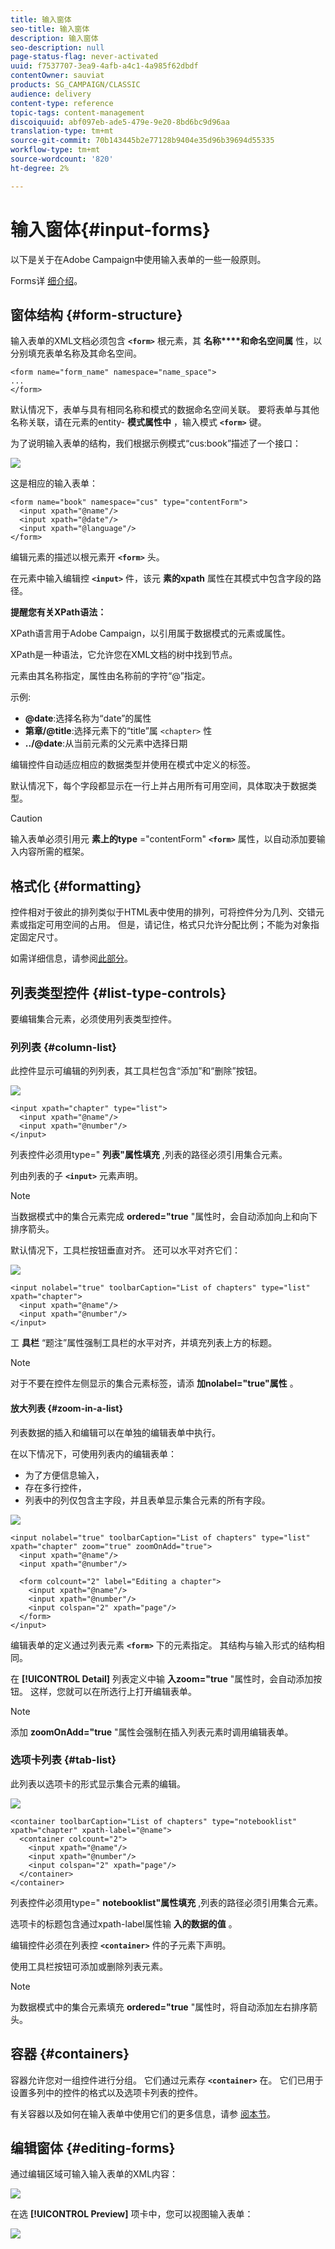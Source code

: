 ```yaml
---
title: 输入窗体
seo-title: 输入窗体
description: 输入窗体
seo-description: null
page-status-flag: never-activated
uuid: f7537707-3ea9-4afb-a4c1-4a985f62dbdf
contentOwner: sauviat
products: SG_CAMPAIGN/CLASSIC
audience: delivery
content-type: reference
topic-tags: content-management
discoiquuid: abf097eb-ade5-479e-9e20-8bd6bc9d96aa
translation-type: tm+mt
source-git-commit: 70b143445b2e77128b9404e35d96b39694d55335
workflow-type: tm+mt
source-wordcount: '820'
ht-degree: 2%

---
```



# 输入窗体{#input-forms}

以下是关于在Adobe Campaign中使用输入表单的一些一般原则。

Forms详 [细介绍](../../configuration/using/identifying-a-form.md)。

## 窗体结构 {#form-structure}

输入表单的XML文档必须包含 **`<form>`** 根元素，其 **名称****和命名空间属** 性，以分别填充表单名称及其命名空间。

```
<form name="form_name" namespace="name_space">
...
</form>
```

默认情况下，表单与具有相同名称和模式的数据命名空间关联。 要将表单与其他名称关联，请在元素的entity- **模式属性中** ，输入模式 **`<form>`** 键。

为了说明输入表单的结构，我们根据示例模式“cus:book”描述了一个接口：

![](assets/d_ncs_content_form1.png)

这是相应的输入表单：

```
<form name="book" namespace="cus" type="contentForm">
  <input xpath="@name"/>
  <input xpath="@date"/>
  <input xpath="@language"/>
</form>
```

编辑元素的描述以根元素开 **`<form>`** 头。

在元素中输入编辑控 **`<input>`** 件，该元 **素的xpath** 属性在其模式中包含字段的路径。

**提醒您有关XPath语法：**

XPath语言用于Adobe Campaign，以引用属于数据模式的元素或属性。

XPath是一种语法，它允许您在XML文档的树中找到节点。

元素由其名称指定，属性由名称前的字符“@”指定。

示例:

* **@date**:选择名称为“date”的属性
* **第章/@title**:选择元素下的“title”属 `<chapter>` 性
* **../@date**:从当前元素的父元素中选择日期

编辑控件自动适应相应的数据类型并使用在模式中定义的标签。

默认情况下，每个字段都显示在一行上并占用所有可用空间，具体取决于数据类型。

>[!CAUTION]
>
>输入表单必须引用元 **素上的type** =&quot;contentForm&quot; **`<form>`** 属性，以自动添加要输入内容所需的框架。

## 格式化 {#formatting}

控件相对于彼此的排列类似于HTML表中使用的排列，可将控件分为几列、交错元素或指定可用空间的占用。 但是，请记住，格式只允许分配比例；不能为对象指定固定尺寸。

如需详细信息，请参阅[此部分](../../configuration/using/form-structure.md#formatting)。

## 列表类型控件 {#list-type-controls}

要编辑集合元素，必须使用列表类型控件。

### 列列表 {#column-list}

此控件显示可编辑的列列表，其工具栏包含“添加”和“删除”按钮。

![](assets/d_ncs_content_form4.png)

```
<input xpath="chapter" type="list">
  <input xpath="@name"/>
  <input xpath="@number"/>
</input>
```

列表控件必须用type=&quot; **列表&quot;属性填充** ,列表的路径必须引用集合元素。

列由列表的子 **`<input>`** 元素声明。

>[!NOTE]
>
>当数据模式中的集合元素完成 **ordered=&quot;true** &quot;属性时，会自动添加向上和向下排序箭头。

默认情况下，工具栏按钮垂直对齐。 还可以水平对齐它们：

![](assets/d_ncs_content_form5.png)

```
<input nolabel="true" toolbarCaption="List of chapters" type="list" xpath="chapter">
  <input xpath="@name"/>
  <input xpath="@number"/>
</input>
```

工 **具栏** “题注”属性强制工具栏的水平对齐，并填充列表上方的标题。

>[!NOTE]
>
>对于不要在控件左侧显示的集合元素标签，请添 **加nolabel=&quot;true&quot;属性** 。

#### 放大列表 {#zoom-in-a-list}

列表数据的插入和编辑可以在单独的编辑表单中执行。

在以下情况下，可使用列表内的编辑表单：

* 为了方便信息输入，
* 存在多行控件，
* 列表中的列仅包含主字段，并且表单显示集合元素的所有字段。

![](assets/d_ncs_content_form7.png)

```
<input nolabel="true" toolbarCaption="List of chapters" type="list" xpath="chapter" zoom="true" zoomOnAdd="true">
  <input xpath="@name"/>
  <input xpath="@number"/>

  <form colcount="2" label="Editing a chapter">
    <input xpath="@name"/>
    <input xpath="@number"/>
    <input colspan="2" xpath="page"/>
  </form>
</input>
```

编辑表单的定义通过列表元素 **`<form>`** 下的元素指定。 其结构与输入形式的结构相同。

在 **[!UICONTROL Detail]** 列表定义中输 **入zoom=&quot;true** &quot;属性时，会自动添加按钮。 这样，您就可以在所选行上打开编辑表单。

>[!NOTE]
>
>添加 **zoomOnAdd=&quot;true** &quot;属性会强制在插入列表元素时调用编辑表单。

### 选项卡列表 {#tab-list}

此列表以选项卡的形式显示集合元素的编辑。

![](assets/d_ncs_content_form6.png)

```
<container toolbarCaption="List of chapters" type="notebooklist" xpath="chapter" xpath-label="@name">
  <container colcount="2">
    <input xpath="@name"/>
    <input xpath="@number"/>
    <input colspan="2" xpath="page"/>
  </container>
</container>
```

列表控件必须用type=&quot; **notebooklist&quot;属性填充** ,列表的路径必须引用集合元素。

选项卡的标题包含通过xpath-label属性输 **入的数据的值** 。

编辑控件必须在列表控 **`<container>`** 件的子元素下声明。

使用工具栏按钮可添加或删除列表元素。

>[!NOTE]
>
>为数据模式中的集合元素填充 **ordered=&quot;true** &quot;属性时，将自动添加左右排序箭头。

## 容器 {#containers}

容器允许您对一组控件进行分组。 它们通过元素存 **`<container>`** 在。 它们已用于设置多列中的控件的格式以及选项卡列表的控件。

有关容器以及如何在输入表单中使用它们的更多信息，请参 [阅本节](../../configuration/using/form-structure.md#containers)。

## 编辑窗体 {#editing-forms}

通过编辑区域可输入输入表单的XML内容：

![](assets/d_ncs_content_form12.png)

在选 **[!UICONTROL Preview]** 项卡中，您可以视图输入表单：

![](assets/d_ncs_content_form13.png)
